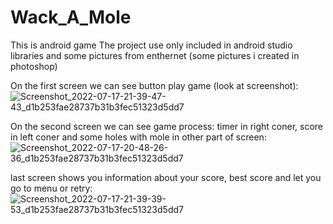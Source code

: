 # Wack_A_Mole
This is android game
The project use only included in android studio libraries and some pictures from enthernet (some pictures i created in photoshop)

On the first screen we can see button play game (look at screenshot):
![Screenshot_2022-07-17-21-39-47-43_d1b253fae28737b31b3fec51323d5dd7](https://user-images.githubusercontent.com/79454370/179420433-d29468e9-ad02-4019-b66c-0b3b060571a9.jpg)

On the second screen we can see game process: timer in right coner, score in left coner and some holes with mole in other part of screen:
![Screenshot_2022-07-17-20-48-26-36_d1b253fae28737b31b3fec51323d5dd7](https://user-images.githubusercontent.com/79454370/179420341-1cbf692f-348c-4924-a840-b0ae334997fb.jpg)

last screen shows you information about your score, best score and let you go to menu or retry:
![Screenshot_2022-07-17-21-39-39-53_d1b253fae28737b31b3fec51323d5dd7](https://user-images.githubusercontent.com/79454370/179420480-4c4e1bd2-916d-4cd7-a6de-aeabc6da942a.jpg)

